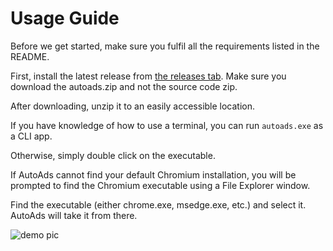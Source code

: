 # Usage Guide

Before we get started, make sure you fulfil all the requirements listed in the README. 

First, install the latest release from [the releases tab](https://github.com/Orbis-Software-Services/AutoAds/releases).
Make sure you download the autoads.zip and not the source code zip. 

After downloading, unzip it to an easily accessible location. 

If you have knowledge of how to use a terminal, you can run `autoads.exe` as a CLI app. 

Otherwise, simply double click on the executable.

If AutoAds cannot find your default Chromium installation, you will be prompted to find the Chromium executable using a File Explorer window. 

Find the executable (either chrome.exe, msedge.exe, etc.) and select it. AutoAds will take it from there. 

![demo pic](https://cdn.discordapp.com/attachments/670393876883963905/949448511085244476/unknown.png)
